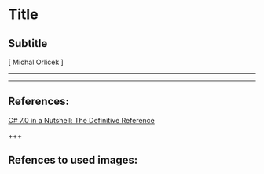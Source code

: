 ﻿# Title
## Subtitle
<div class="right">
[ Michal Orlicek <xorlic00@stud.fit.vutbr.cz> ]
</div>

---

---
## References:
[C# 7.0 in a Nutshell: The Definitive Reference](https://www.amazon.com/C-7-0-Nutshell-Definitive-Reference/dp/1491987650)  

+++
## Refences to used images:
